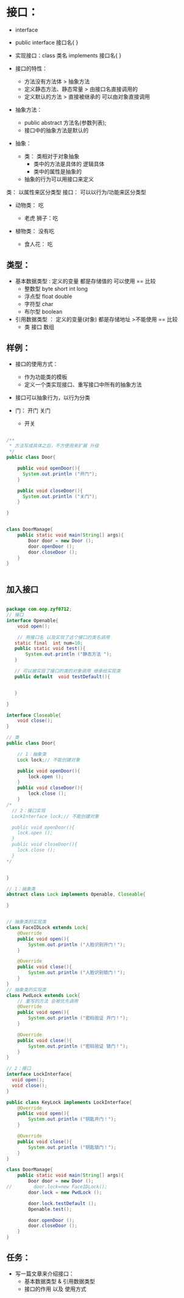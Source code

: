 # 接口：

- interface
- public interface 接口名{ }
- 实现接口：class 类名 implements 接口名{ }


- 接口的特性：
    - 方法没有方法体 > 抽象方法
    - 定义静态方法、静态常量 > 由接口名直接调用的 
    - 定义默认的方法 > 直接被继承的 可以由对象直接调用

- 抽象方法：
    - public abstract 方法名(参数列表);
    - 接口中的抽象方法是默认的

- 抽象：
    - 类： 类相对于对象抽象
        - 类中的方法是具体的 逻辑具体
        - 类中的属性是抽象的
    - 抽象的行为可以用接口来定义

类： 以属性来区分类型
接口： 可以以行为/功能来区分类型

- 动物类： 吃
    - 老虎 狮子：吃

- 植物类： 没有吃
    - 食人花： 吃

## 类型：

- 基本数据类型 : 定义的变量 都是存储值的 可以使用 == 比较
    - 整数型 byte short int long
    - 浮点型 float double
    - 字符型 char
    - 布尔型 boolean
- 引用数据类型 ： 定义的变量(对象) 都是存储地址 >不能使用 == 比较
    - 类 接口 数组


## 样例：
- 接口的使用方式： 
  - 作为功能类的模板 
  - 定义一个类实现接口、重写接口中所有的抽象方法 

- 接口可以抽象行为，以行为分类
- 门： 开门 关门
    - 开关

```java

/**
 * 方法写成具体之后，不方便用来扩展 升级 
 */
public class Door{

    public void openDoor(){
      System.out.println ("开门");
    }

    public void closeDoor(){
      System.out.println ("关门");
    }

}


class DoorManage{
    public static void main(String[] args){
        Door door = new Door ();
        door.openDoor ();
        door.closeDoor ();
    }
}



```
## 加入接口
```java

package com.oop.zyf0712;
// 接口 
interface Openable{
    void open();

    // 用接口名 以及实现了这个接口的类名调用
   static final  int num=10;
   public static void test(){
       System.out.println ("静态方法 ");
   }

   // 可以被实现了接口的类的对象调用 继承给实现类
   public default  void testDefault(){


   }

}

interface Closeable{
    void close();
}

// 类 
public class Door{

    // 1：抽象类
    Lock lock;// 不能创建对象

    public void openDoor(){
        lock.open ();
    }
    public void closeDoor(){
        lock.close ();
    }
/*
  // 2：接口实现
  LockInterface lock;// 不能创建对象

  public void openDoor(){
    lock.open ();
  }
  public void closeDoor(){
    lock.close ();
  }
*/


}

// 1：抽象类 
abstract class Lock implements Openable, Closeable{

}


// 抽象类的实现类
class FaceIDLock extends Lock{
    @Override
    public void open(){
        System.out.println ("人脸识别开门！");
    }

    @Override
    public void close(){
        System.out.println ("人脸识别锁门！");
    }
}
// 抽象类的实现类
class PwdLock extends Lock{
    // 重写的方法 会被优先调用
    @Override
    public void open(){
        System.out.println ("密码验证 开门！");
    }

    @Override
    public void close(){
        System.out.println ("密码验证 锁门！");
    }
}

// 2：接口 
interface LockInterface{
  void open();
  void close();
}

public class KeyLock implements LockInterface{
    @Override
    public void open(){
        System.out.println ("钥匙开门！");
    }

    @Override
    public void close(){
        System.out.println ("钥匙锁门！");
    }
}

class DoorManage{
    public static void main(String[] args){
        Door door = new Door ();
//        door.lock=new FaceIDLock();
        door.lock = new PwdLock ();

        door.lock.testDefault ();
        Openable.test();

        door.openDoor ();
        door.closeDoor ();
    }
}


```

## 任务： 
- 写一篇文章来介绍接口： 
  - 基本数据类型 & 引用数据类型  
  - 接口的作用 以及 使用方式 
  






































